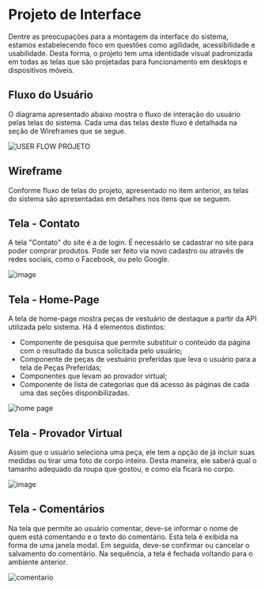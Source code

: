 
# Projeto de Interface

Dentre as preocupações para a montagem da interface do sistema, estamos estabelecendo foco em questões como agilidade, acessibilidade e usabilidade. Desta forma, o projeto tem uma identidade visual padronizada em todas as telas que são projetadas para funcionamento em desktops e dispositivos móveis.

## Fluxo do Usuário

O diagrama apresentado abaixo mostra o fluxo de interação do usuário pelas telas do sistema. Cada uma das telas deste fluxo é detalhada na seção de Wireframes que se segue. 

![USER FLOW PROJETO](https://user-images.githubusercontent.com/89881486/135936876-1be5b4f6-c530-4a0c-8fda-7eb3b4dd9acd.PNG)

## Wireframe

Conforme fluxo de telas do projeto, apresentado no item anterior, as telas do sistema são apresentadas em detalhes nos itens que se seguem.

## Tela - Contato

A tela "Contato" do site é a de login. É necessário se cadastrar no site para poder comprar produtos. Pode ser feito via novo cadastro ou através de redes sociais, como o Facebook, ou pelo Google.

![image](https://user-images.githubusercontent.com/89881486/135947183-bb926a80-9def-4f7a-b2f0-275207feb4e1.png)

## Tela - Home-Page

A tela de home-page mostra peças de vestuário de destaque a partir da API utilizada pelo sistema. Há 4 elementos distintos:
-	Componente de pesquisa que permite substituir o conteúdo da página com o resultado da busca solicitada pelo usuário;
-	Componente de peças de vestuário preferidas que leva o usuário para a tela de Peças Preferidas;
-	Componentes que levam ao provador virtual;
-	Componente de lista de categorias que dá acesso às páginas de cada uma das seções disponibilizadas.

![home page](https://user-images.githubusercontent.com/89881486/135946332-d26840ae-aaab-4911-bfb5-e9d244f4b1e7.PNG)

## Tela - Provador Virtual

Assim que o usuário seleciona uma peça, ele tem a opção de já incluir suas medidas ou tirar uma foto de corpo inteiro. Desta maneira, ele saberá qual o tamanho adequado da roupa que gostou, e como ela ficará no corpo.

![image](https://user-images.githubusercontent.com/89881486/135946652-7b5455c9-1aca-4eb8-ab99-a97cb026275c.png)

## Tela - Comentários

Na tela que permite ao usuário comentar, deve-se informar o nome de quem está comentando e o texto do comentário. Esta tela é exibida na forma de uma janela modal. Em seguida, deve-se confirmar ou cancelar o salvamento do comentário. Na sequência, a tela é fechada voltando para o ambiente anterior.

![comentario](https://user-images.githubusercontent.com/89881486/135946451-f107164f-115b-4b81-8a62-bcd00475c4bd.PNG)
